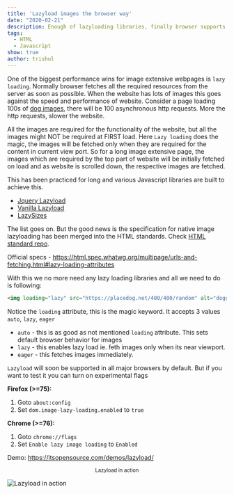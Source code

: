 ```yaml
---
title: 'Lazyload images the browser way'
date: "2020-02-21"
description: Enough of lazyloading libraries, finally browser supports lazyloading natively.
tags:
  - HTML
  - Javascript
show: true
author: trishul
---
```


One of the biggest performance wins for image extensive webpages is `lazy loading`. Normally browser fetches all the required resources from the server as soon as possible. When the website has lots of images this goes against the speed and performance of website. Consider a page loading 100s of [dog images](https://itsopensource.com/demos/lazyload/), there will be 100 asynchronous http requests. More the http requests, slower the website.

All the images are required for the functionality of the website, but all the images might NOT be required at FIRST load. Here `Lazy loading` does the magic, the images will be fetched only when they are required for the content in current view port. So for a long image extensive page, the images which are required by the top part of website will be initially fetched on load and as website is scrolled down, the respective images are fetched.

This has been practiced for long and various Javascript libraries are built to achieve this.
* [Jquery Lazyload](https://plugins.jquery.com/lazyload/)
* [Vanilla Lazyload](https://github.com/verlok/lazyload)
* [LazySizes](https://github.com/aFarkas/lazysizes)

The list goes on. But the good news is the specification for native image lazyloading has been merged into the HTML standards. Check [HTML standard repo](https://github.com/whatwg/html/pull/3752#issuecomment-585202516).

Official specs - <a target="_blank" href="https://html.spec.whatwg.org/multipage/urls-and-fetching.html#lazy-loading-attributes" >https://html.spec.whatwg.org/multipage/urls-and-fetching.html#lazy-loading-attributes</a>

With this we no more need any lazy loading libraries and all we need to do is following:

```HTML
<img loading="lazy" src="https://placedog.net/400/400/random" alt="doggo">
```

Notice the `loading` attribute, this is the magic keyword. It accepts 3 values `auto`, `lazy`, `eager`

* `auto` - this is as good as not mentioned `loading` attribute. This sets default browser behavior for images
* `lazy` - this enables lazy load ie. feth images only when its near viewport.
* `eager` - this fetches images immediately.


`Lazyload` will soon be supported in all major browsers by default. But if you want to test it you can turn on experimental flags

**Firefox (>=75):**
1. Goto `about:config`
2. Set `dom.image-lazy-loading.enabled` to `true`

**Chrome (>=76):**
1. Goto `chrome://flags`
2. Set `Enable lazy image loading` to `Enabled`


Demo: <a href="https://itsopensource.com/demos/lazyload/" target="_blank">https://itsopensource.com/demos/lazyload/</a>

<center><sub>Lazyload in action</sub></center>

![Lazyload in action](./lazyload.gif)
